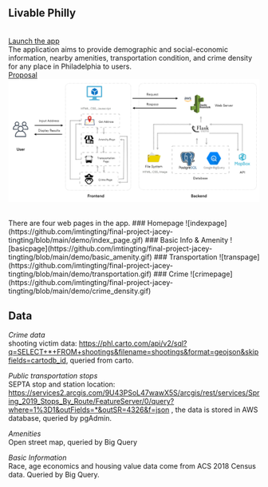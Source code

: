 ## Livable Philly
<br>[Launch the app](http://tolivablephilly-env.eba-wa279umj.us-east-1.elasticbeanstalk.com/)
<br>The application aims to provide demographic and social-economic information, nearby amenities, transportation condition, and crime density for any place in Philadelphia to users.
<br>[Proposal](https://github.com/MUSA-509/final-project-jacey-tingting/blob/main/FinalProjectProposal.md)
![webarc](https://github.com/MUSA-509/final-project-jacey-tingting/blob/main/Web_Architecture.png)

<br>
There are four web pages in the app.
### Homepage
![indexpage](https://github.com/imtingting/final-project-jacey-tingting/blob/main/demo/index_page.gif)
### Basic Info & Amenity
![basicpage](https://github.com/imtingting/final-project-jacey-tingting/blob/main/demo/basic_amenity.gif)
### Transportation
![transpage](https://github.com/imtingting/final-project-jacey-tingting/blob/main/demo/transportation.gif)
### Crime
![crimepage](https://github.com/imtingting/final-project-jacey-tingting/blob/main/demo/crime_density.gif)

## Data

*Crime data*
<br>shooting victim data: https://phl.carto.com/api/v2/sql?q=SELECT+*+FROM+shootings&filename=shootings&format=geojson&skipfields=cartodb_id, queried from carto.

*Public transportation stops*
<br> SEPTA stop and station location: https://services2.arcgis.com/9U43PSoL47wawX5S/arcgis/rest/services/Spring_2019_Stops_By_Route/FeatureServer/0/query?where=1%3D1&outFields=*&outSR=4326&f=json , the data is stored in AWS database, queried by pgAdmin.

*Amenities*
<br> Open street map, queried by Big Query

*Basic Information*
<br>Race, age economics and housing value data come from ACS 2018 Census data. Queried by Big Query.
